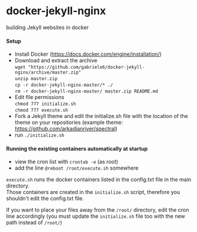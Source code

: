 # docker-jekyll-nginx
building Jekyll websites in docker

#### Setup
* Install Docker (https://docs.docker.com/engine/installation/)
* Download and extract the archive  
`wget "https://github.com/gabriele6/docker-jekyll-nginx/archive/master.zip"`  
`unzip master.zip`  
`cp -r docker-jekyll-nginx-master/* ./`  
`rm -r docker-jekyll-nginx-master/ master.zip README.md`
* Edit file permissions  
 `chmod 777 initialize.sh`  
 `chmod 777 execute.sh` 
* Fork a Jekyll theme and edit the initialize.sh file with the location of the theme on your repositories (example theme: https://github.com/arkadianriver/spectral)
* run `./initialize.sh`

#### Running the existing containers automatically at startup
* view the cron list with `crontab -e` (as root)
* add the line `@reboot /root/execute.sh` somewhere

`execute.sh` runs the docker containers listed in the config.txt file in the main directory.  
Those containers are created in the `initialize.sh` script, therefore you shouldn't edit the config.txt file.

If you want to place your files away from the `/root/` directory, edit the cron line accordingly (you must update the `initialize.sh` file too with the new path instead of `/root/`)
